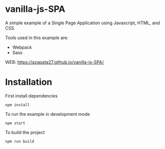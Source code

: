 # vanilla-js-SPA

A simple example of a Single Page Application using Javascript, HTML, and CSS.


Tools used in this example are:
* Webpack
* Sass

WEB: https://azapata27.github.io/vanilla-js-SPA/

# Installation
First install dependencies
```shell
npm install
```

To run the example in development mode
```shell
npm start
```

To build the project
```shell
npm run build
```
